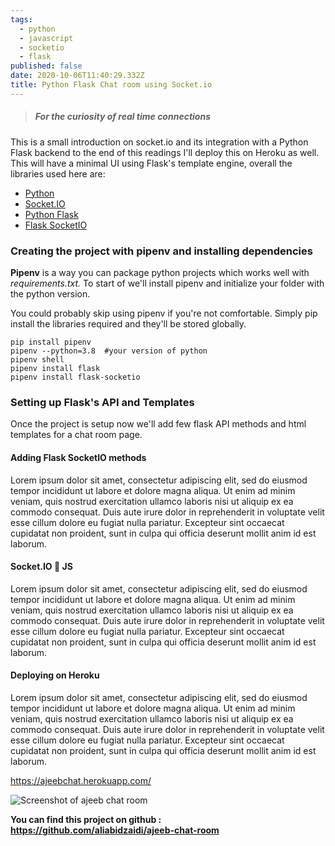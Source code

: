 ```yaml
---
tags:
  - python
  - javascript
  - socketio
  - flask
published: false
date: 2020-10-06T11:40:29.332Z
title: Python Flask Chat room using Socket.io
---
```

> ##### *For the curiosity of real time connections*



This is a small introduction on socket.io and its integration with a Python Flask backend to the end of this readings I'll deploy this on Heroku as well. This will have a minimal UI using Flask's template engine, overall the libraries used here are:

* [Python](https://www.python.org/)
* [Socket.IO](https://socket.io/)
* [Python Flask](https://flask.palletsprojects.com/en/1.1.x/)
* [Flask SocketIO](https://flask-socketio.readthedocs.io/en/latest/)



### Creating the project with pipenv and installing dependencies

**Pipenv** is a way you can package python projects which works well with *requirements.txt.* To start of we'll install pipenv and initialize your folder with the python version.

You could probably skip using pipenv if you're not comfortable. Simply pip install the libraries required and they'll be stored globally.

```shell
pip install pipenv
pipenv --python=3.8  #your version of python
pipenv shell
pipenv install flask
pipenv install flask-socketio
```



### Setting up Flask's API and Templates

Once the project is setup now we'll add few flask API methods and html templates for a chat room page.

#### Adding Flask SocketIO methods

Lorem ipsum dolor sit amet, consectetur adipiscing elit, sed do eiusmod tempor incididunt ut labore et dolore magna aliqua. Ut enim ad minim veniam, quis nostrud exercitation ullamco laboris nisi ut aliquip ex ea commodo consequat. Duis aute irure dolor in reprehenderit in voluptate velit esse cillum dolore eu fugiat nulla pariatur. Excepteur sint occaecat cupidatat non proident, sunt in culpa qui officia deserunt mollit anim id est laborum.



#### Socket.IO 🤝 JS

Lorem ipsum dolor sit amet, consectetur adipiscing elit, sed do eiusmod tempor incididunt ut labore et dolore magna aliqua. Ut enim ad minim veniam, quis nostrud exercitation ullamco laboris nisi ut aliquip ex ea commodo consequat. Duis aute irure dolor in reprehenderit in voluptate velit esse cillum dolore eu fugiat nulla pariatur. Excepteur sint occaecat cupidatat non proident, sunt in culpa qui officia deserunt mollit anim id est laborum.



#### Deploying on Heroku

Lorem ipsum dolor sit amet, consectetur adipiscing elit, sed do eiusmod tempor incididunt ut labore et dolore magna aliqua. Ut enim ad minim veniam, quis nostrud exercitation ullamco laboris nisi ut aliquip ex ea commodo consequat. Duis aute irure dolor in reprehenderit in voluptate velit esse cillum dolore eu fugiat nulla pariatur. Excepteur sint occaecat cupidatat non proident, sunt in culpa qui officia deserunt mollit anim id est laborum.

https://ajeebchat.herokuapp.com/

![Screenshot of ajeeb chat room](assets/ajeeb-chat.png "Ajeeb chat room home page screenshot")

**You can find this project on github : https://github.com/aliabidzaidi/ajeeb-chat-room**